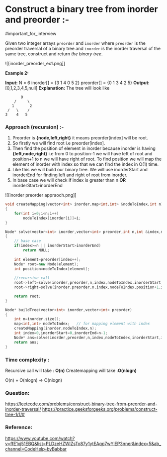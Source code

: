 # Construct a binary tree from inorder and preorder :-
#important_for_interview 

Given two integer arrays `preorder` and `inorder` where `preorder` is the preorder traversal of a binary tree and `inorder` is the inorder traversal of the same tree, construct and return _the binary tree_.

![[inorder_preorder_ex1.png]]

**Example 2:**

**Input:**
N = 6
inorder[] = {3 1 4 0 5 2}
preorder[] = {0 1 3 4 2 5}
**Output:** [0,1,2,3,4,5,null]
**Explanation:** The tree will look like
```
       0
    /     \
   1       2
 /   \    /
3    4   5
```


### Approach (recursion) :-

1. Preorder is **{node,left,right}** it means preorder[index] will be root.
2. So firstly we will find root i.e preorder[index]. 
3. Then find the position of element in inorder because inorder is having **{left,node,right}** i.e from 0 to position-1 we will have left of root and
	position+1 to n we will have right of root.
	To find position we will map the element of inorder with index so that we can find the index in O(1) time.
4. Like this we will build our binary tree. We will use inorderStart and inorderEnd for finding left and right of root from inorder.
5. In base case we will check if index is greater than n **OR** inorderStart>inorderEnd

![[inorder preorder appraoch.png]]


```C++
void createMapping(vector<int> inorder,map<int,int> &nodeToIndex,int n)
{
    for(int i=0;i<n;i++)
        nodeToIndex[inorder[i]]=i;
}

Node* solve(vector<int> inorder,vector<int> preorder,int n,int &index,map<int,int> &nodeToIndex,int inorderStart,int inorderEnd)
{
    // base case
    if(index>=n || inorderStart>inorderEnd)
        return NULL;
    
    int element=preorder[index++];
    Node* root=new Node(element);
    int position=nodeToIndex[element];
    
    //recursive call
    root->left=solve(inorder,preorder,n,index,nodeToIndex,inorderStart,position-1);
    root->right=solve(inorder,preorder,n,index,nodeToIndex,position+1,inorderEnd);

    return root;
}

Node* buildTree(vector<int> inorder,vector<int> preorder)
{
    int n=inorder.size();
    map<int,int> nodeToIndex; 	// for mapping element with index
    createMapping(inorder,nodeToIndex,n);
    int index=0,inorderStart=0,inorderEnd=n-1;
    Node* ans=solve(inorder,preorder,n,index,nodeToIndex,inorderStart,inorderEnd);
    return ans;
}
```

### Time complexity :
Recursive call will take : **O(n)**
Createmapping will take :**O(nlogn)**

O(n) + O(nlogn) => O(nlogn)


### Question:
https://leetcode.com/problems/construct-binary-tree-from-preorder-and-inorder-traversal/
https://practice.geeksforgeeks.org/problems/construct-tree-1/1/#

### Reference:
https://www.youtube.com/watch?v=ffE1xj51EBQ&list=PLDzeHZWIZsTo87y1ytEAqp7wYlEP3nner&index=5&ab_channel=CodeHelp-byBabbar
